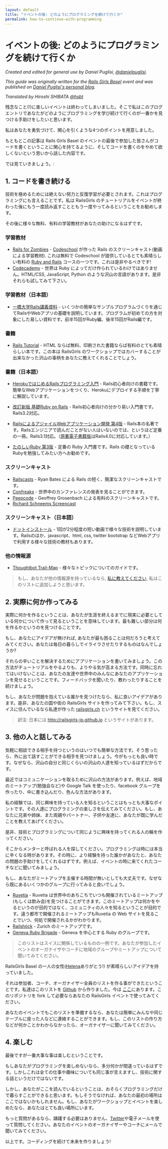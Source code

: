 ```yaml
---
layout: default
title: "イベントの後: どのようにプログラミングを続けて行くか"
permalink: how-to-continue-with-programming
---
```


# イベントの後: どのようにプログラミングを続けて行くか

*Created and edited for general use by Daniel Puglisi, [@danielpuglisi](http://twitter.com/danielpuglisi).*

*This guide was originally written for the [Rails Girls Basel](http://railsgirls.com/basel) event
and was published on
[Daniel Puglisi's personal blog](http://danielpuglisi.com/articles/2013/04/rails-girls-after-the-event-how-to-continue-with-programming).*

*Translated by Hiroshi SHIBATA [@hsbt](http://twitter.com/hsbt)*

残念なこと(!)に楽しいイベントは終わってしまいました。そこで私はこのブログエントリであなたがどのようにプログラミングを学び続けて行くのが一番かを見つける手助けをしたいと思います。

私はあなたを勇気づけて、関心を引くような4つのポイントを用意しました。

もともとこの記事は Rails Girls Basel のイベントの最後で参加した皆さんがコードを書くということに関心を持てるように、そしてコードを書くのをやめて欲しくないという思いから話した内容です。

では見ていきましょう。:

## 1. コードを書き続ける

技術を極めるためには絶えない努力と反復学習が必要とされます。これはプログラミングにも言えることです。私は RailsGirls のチュートリアルをイベントが終わった後にもう一度読み返すことともう一度やってみるということをお勧めします。

その後に様々な無料、有料の学習教材があなたの助けになるはずです。

### 学習教材

* [Rails for Zombies](http://railsforzombies.org/) - [Codeschool](http://codeschool.com) が作った Rails のスクリーンキャスト(動画による学習教材). これは無料で Codeschool が提供しているとても素晴らしい有料の [Ruby and Rails](http://www.codeschool.com/paths/ruby#starting-rails) コースの一つです。これは是非やるべきです!
* [Codecademy](http://www.codecademy.com/) - 世界は Ruby によってだけ作られているわけではありません。HTML/CSS, JavaScript, Python のような沢山の言語があります。是非それらも試してみて下さい。

### 学習教材（日本語）

* [一橋大学Rails講義資料](https://github.com/igaiga/hitotsubashi-ruby-2012) - いくつかの簡単なサンプルプログラムづくりを通じてRailsやWebアプリの基礎を説明しています。プログラムが初めての方を対象にした易しい資料です。前半15回がRuby編、後半15回がRails編です。

### 書籍

* [Rails Tutorial](http://ruby.railstutorial.org/) - HTML ならば無料、印刷された書籍ならば有料のとても素晴らしい本です。この本は RailsGirls のワークショップではカバーすることが出来なかった沢山の事柄をあなたに教えてくれることでしょう。

### 書籍（日本語）

* [HerokuではじめるRailsプログラミング入門](http://www.amazon.co.jp/dp/4797371838) - Rails初心者向けの書籍です。簡単なWebアプリケーションをつくり、Herokuにデプロイする手順を丁寧に解説しています。

* [改訂新版 基礎Ruby on Rails](http://www.amazon.co.jp/dp/4844331566) - Rails初心者向けの分かり易い入門書です。Rails3.2対応。

* [RailsによるアジャイルWebアプリケーション開発 第4版](http://www.amazon.co.jp/dp/4274068668) - Rails本の名著です。Railsエンジニアで読んだことがない人はいないのでは、というほど定番の一冊。Rails3.1対応。（[原著電子書籍版](http://pragprog.com/book/rails4/agile-web-development-with-rails)はRails4.0に対応しています。）

* [たのしいRuby 第3版](http://www.amazon.co.jp/dp/4797357401) - 定番の Ruby 入門書です。Rails の礎となっているRubyを勉強してみたい方へお勧めです。

### スクリーンキャスト

* [Railscasts](http://railscasts.com/) - Ryan Bates による Rails の短く、簡潔なスクリーンキャストです。
* [Confreaks](http://www.confreaks.com/) - 世界中のカンファレンスの発表を見ることができます。
* [Peepcode](https://peepcode.com/) - Geoffrey Grosenbach による有料のスクリーンキャストです。
* [Richard Schneems Screencast](http://www.youtube.com/user/schneems/videos)

### スクリーンキャスト（日本語）

* [ドットインストール](http://dotinstall.com/) - 1回が2分程度の短い動画で様々な技術を説明しています。Railsのほか、javascript、html, css, twitter bootstrap などWebアプリで利用する様々な技術の教材もあります。

### 他の情報源

* [Thoughtbot Trail-Map](https://github.com/thoughtbot/trail-map) - 様々なトピックについてのガイドです。

> もし、あなたが他の情報源を持っているなら, [私に教えてください](mailto:daniel@codegestalt.com), 私はこのリストに追加しようと思います。

## 2. 実際に何か作ってみる

実際に何かを作るということは、あなたが生涯を終えるまでに現実に必要としている何かについて作って見るということを意味しています。最も難しい部分は何を作るかというのを見つけることです。

もし、あなたにアイデアが無ければ, あなたが最も困ることは何だろうと考えてみてください。あなたは毎日の暮らしでイライラさせたりするものはなんでしょうか?

それらの辛いことを解決するためにアプリケーションを書いてみましょう。この方法がチュートリアルをやるよりも、よりやる気が高まる方法です。同時に忘れてはいけないことは、あなたの友達や世界中のみんなにあなたのアプリケーションを見せるということです。フィードバックを聞いたり、教わったりすることを続けましょう。

もし、あなたが問題を抱えている誰かを見つけたなら、私に良いアイデアがあります。是非、あなたの国や街の RailsGirls サイトを作ってみて下さい。もし、スイスに住んでいるなら私達が作った [railsgirls.ch](http://railsgirls.ch/) というサイトを見てください。

> 訳注: 日本には http://railsgirls-jp.github.io というサイトがあります。

## 3. 他の人と話してみる

気軽に相談できる相手を持つというのはいつでも簡単な方法です。そう思ったら、外に出て話すことができる相手を見つけましょう。今がもっとも良い時です。なぜなら、沢山の自分と同じくらいの沢山の人達を知っているはずだからです。

最近ではコミュニケーションを取るために沢山の方法があります。例えば、地域のミートアップ(勉強会など)や Google Talk を使ったり、facebook グループを作ったり、中に書き込んだり、色んな方法があります。

私の経験では、同じ興味を持っている人を知るということはもっとも大事なポイントです。その人達にプログラミングの楽しさを伝えてみてください。もし、あなたに兄弟や姉妹、また両親やパートナー、子供や友達に、あなたが既に学んだことを教えてあげてください。

是非、技術とプログラミングについて同じように興味を持ってくれる人の輪を作ってください。

そこからメンターと呼ばれる人を探してください。プログラミングは時には本当に辛くなる時があります。その時に、より経験を持った誰かがあなたと、あなたの問題の手助けをしてくれるはずです。例えば、イベントの時に来てくれたコーチなどに聞いてみましょう。

もし、あなたがミートアップを主催する時間が無いとしても大丈夫です。なぜなら既にあるいくつかのグループに行ってみると良いでしょう。

* [Ruvetia](http://ruvetia.org/) - Ruvetia は世界中のあちこちでいつも開催されているミートアップ(もしくは飲み会)を見つけることができます。このミートアップは何かをやるというのが目的ではなく、コミュニティの人々を知るということが目的です。違う都市で開催されるミートアップもRuvetia の Web サイトを見ることでいつ、何処で開催されるかがわかります。
* [Railshöck](http://www.meetup.com/rubyonrails-ch/events/80098992/) - Zurich のミートアップです。
* [Geneva Ruby Brigade](http://genevarb.com/) - Geneva を中心とする Ruby のグループです。

> このリストはスイスに関係しているものの一例です。あなたが参加したイベントのオーガナイザやコーチに地域のグループやミートアップについて聞いてみてください。

RailsGirls Basel の一人の女性([Helena](https://twitter.com/HBobbiRo)ありがとう!) が素晴らしいアイデアを持っていました。

それは参加者、コーチ、オーガナイザー全員のリストを作る事ができたということです。私達はこのリストを [Github](https://github.com/RailsGirlsSwitzerland/attendees) から作りました。今は [ここ](http://railsgirlsswitzerland.github.io/attendees/site/2013_04_basel.html)にあります。このリポジトリを fork して必要ならあなたの RailsGirls イベントで使ってみてください。

あなたのイベントでもこのリストを準備するなら、あなたは簡単にみんなや同じテーブルに座った人などに連絡することができます。もし、このリストの作り方などが何かことかわからなかったら、オーガナイザーに聞いてみてください。

## 4. 楽しむ

最後ですが一番大事な事は楽しむということです。

もしあなたがプログラミングを楽しめないなら、多分何かが間違っているはずです。しかしこれは全ての仕事や趣味についても同じ事が言えますし、技術に関する話というだけではないです。

しかし、あなたがここを読んでいるということは、おそらくプログラミングだけで暮らすことができると思います。もしそうでなければ、あなたの最初の場所はここではないかもしれません。もし、あなたがワークショップとイベントを楽しめたなら、あなたはとても良い場所にいます。

もっと質問があるなら、躊躇する必要はありません、[Twitter](https://twitter.com/railsgirls)や電子メールを使って質問してください。あなたのイベントのオーガナイザーやコーチにメールで聞いてみてください。

以上です。コーディングを続けて未来を作りましょう!
